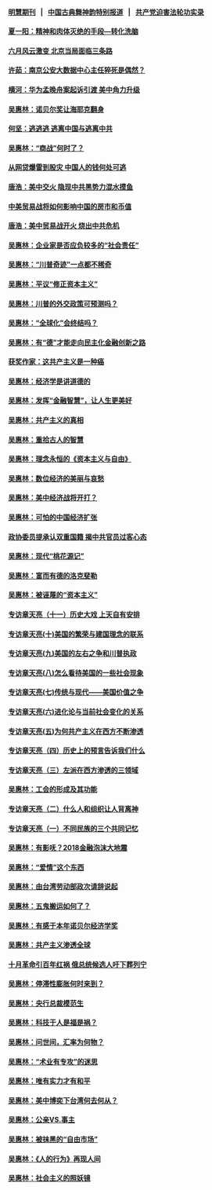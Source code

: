 #### [明慧期刊](https://github.com/gfw-breaker/mh-qikan) &nbsp;&nbsp;|&nbsp;&nbsp; [中国古典舞神韵特别报道](https://github.com/gfw-breaker/mh-news/blob/master/shenyun.md?t=07090035) &nbsp;&nbsp;|&nbsp;&nbsp; [共产党迫害法轮功实录](https://github.com/gfw-breaker/mh-news/blob/master/README.md?t=07090035)  

#### [夏一阳：精神和肉体灭绝的手段—转化洗脑](../pages/nsc423/n11368250.md?t=07090035) 

#### [六月风云激变 北京当局面临三条路](../pages/nsc423/n11313668.md?t=07090035) 

#### [许茹：南京公安大数据中心主任猝死是偶然？](../pages/nsc423/n11064744.md?t=07090035) 

#### [横河：华为孟晚舟案起诉引渡 美中角力升级](../pages/nsc423/n11027230.md?t=07090035) 

#### [吴惠林：诺贝尔奖让海耶克翻身](../pages/nsc423/n10890049.md?t=07090035) 

#### [何坚：逃逃逃 逃离中国与逃离中共](../pages/nsc423/n10592891.md?t=07090035) 

#### [吴惠林：“商战”何时了？](../pages/nsc423/n10573558.md?t=07090035) 

#### [从网贷爆雷到股灾 中国人的钱何处可逃](../pages/nsc423/n10572800.md?t=07090035) 

#### [唐浩：美中交火 隐现中共黑势力混水摸鱼](../pages/nsc423/n10544040.md?t=07090035) 

#### [中美贸易战将如何影响中国的房市和币值](../pages/nsc423/n10543697.md?t=07090035) 

#### [唐浩：美中贸易战开火 烧出中共危机](../pages/nsc423/n10540126.md?t=07090035) 

#### [吴惠林：企业家是否应负较多的“社会责任”](../pages/nsc423/n10535022.md?t=07090035) 

#### [吴惠林：“川普奇迹”一点都不稀奇](../pages/nsc423/n10512808.md?t=07090035) 

#### [吴惠林：平议“修正资本主义”](../pages/nsc423/n10495724.md?t=07090035) 

#### [吴惠林：川普的外交政策可预测吗？](../pages/nsc423/n10462387.md?t=07090035) 

#### [吴惠林：“全球化”会终结吗？](../pages/nsc423/n10452838.md?t=07090035) 

#### [吴惠林：有“德”才能走向民主化金融创新之路](../pages/nsc423/n10432292.md?t=07090035) 

#### [获奖作家：这共产主义是一种癌](../pages/nsc423/n10431541.md?t=07090035) 

#### [吴惠林：经济学是讲道德的](../pages/nsc423/n10398014.md?t=07090035) 

#### [吴惠林：发挥“金融智慧”，让人生更美好](../pages/nsc423/n10375019.md?t=07090035) 

#### [吴惠林：共产主义的真相](../pages/nsc423/n10351394.md?t=07090035) 

#### [吴惠林：重拾古人的智慧](../pages/nsc423/n10337691.md?t=07090035) 

#### [吴惠林：理念永恒的《资本主义与自由》](../pages/nsc423/n10316274.md?t=07090035) 

#### [吴惠林：数位经济的美丽与哀愁](../pages/nsc423/n10292946.md?t=07090035) 

#### [吴惠林：美中经济战将开打？](../pages/nsc423/n10258825.md?t=07090035) 

#### [吴惠林：可怕的中国经济扩张](../pages/nsc423/n10219147.md?t=07090035) 

#### [政协委员提承认双重国籍 揭中共官员过客心态](../pages/nsc423/n10208809.md?t=07090035) 

#### [吴惠林：现代“桃花源记”](../pages/nsc423/n10185234.md?t=07090035) 

#### [吴惠林：富而有德的洛克斐勒](../pages/nsc423/n10142264.md?t=07090035) 

#### [吴惠林：被诬蔑的“资本主义”](../pages/nsc423/n10124816.md?t=07090035) 

#### [专访章天亮（十一）历史大戏 上天自有安排](../pages/nsc423/n10094905.md?t=07090035) 

#### [专访章天亮(十)美国的繁荣与建国理念的联系](../pages/nsc423/n10094899.md?t=07090035) 

#### [专访章天亮(九)美国的左右之争和川普执政](../pages/nsc423/n10094889.md?t=07090035) 

#### [专访章天亮(八)怎么看待美国的一些社会现象](../pages/nsc423/n10094857.md?t=07090035) 

#### [专访章天亮(七)传统与现代——美国价值之争](../pages/nsc423/n10093140.md?t=07090035) 

#### [专访章天亮(六)进化论与当前社会变化的关系](../pages/nsc423/n10092036.md?t=07090035) 

#### [专访章天亮(五)为何共产主义在西方不断渗透](../pages/nsc423/n10083620.md?t=07090035) 

#### [专访章天亮（四）历史上的预言告诉我们什么](../pages/nsc423/n10083606.md?t=07090035) 

#### [专访章天亮（三）左派在西方渗透的三领域](../pages/nsc423/n10081115.md?t=07090035) 

#### [吴惠林：工会的形成及其功能](../pages/nsc423/n10080633.md?t=07090035) 

#### [专访章天亮（二）什么人和组织让人背离神](../pages/nsc423/n10076637.md?t=07090035) 

#### [专访章天亮（一）不同民族的三个共同记忆](../pages/nsc423/n10074188.md?t=07090035) 

#### [吴惠林：有影呒？2018金融泡沫大地震](../pages/nsc423/n10040534.md?t=07090035) 

#### [吴惠林：“爱情”这个东西](../pages/nsc423/n10019423.md?t=07090035) 

#### [吴惠林：由台湾劳动部政次请辞说起](../pages/nsc423/n9979679.md?t=07090035) 

#### [吴惠林：五鬼搬运如何了？](../pages/nsc423/n9925338.md?t=07090035) 

#### [吴惠林：有感于本年诺贝尔经济学奖](../pages/nsc423/n9871883.md?t=07090035) 

#### [吴惠林：共产主义渗透全球](../pages/nsc423/n9812748.md?t=07090035) 

#### [十月革命引百年红祸 俄总统候选人吁下葬列宁](../pages/nsc423/n9810182.md?t=07090035) 

#### [吴惠林：停滞性膨胀何时来到？](../pages/nsc423/n9764136.md?t=07090035) 

#### [吴惠林：央行总裁模范生](../pages/nsc423/n9728134.md?t=07090035) 

#### [吴惠林：科技于人是福是祸？](../pages/nsc423/n9672982.md?t=07090035) 

#### [吴惠林：问世间，汇率为何物？](../pages/nsc423/n9621788.md?t=07090035) 

#### [吴惠林：“术业有专攻”的迷思](../pages/nsc423/n9580363.md?t=07090035) 

#### [吴惠林：唯有实力才有和平](../pages/nsc423/n9529599.md?t=07090035) 

#### [吴惠林：美中博奕下台湾何去何从？](../pages/nsc423/n9483598.md?t=07090035) 

#### [吴惠林：公亲VS.事主](../pages/nsc423/n9425637.md?t=07090035) 

#### [吴惠林：被抹黑的“自由市场”](../pages/nsc423/n9351545.md?t=07090035) 

#### [吴惠林：《人的行为》再现人间](../pages/nsc423/n9296339.md?t=07090035) 

#### [吴惠林：社会主义的照妖镜](../pages/nsc423/n9243460.md?t=07090035) 

